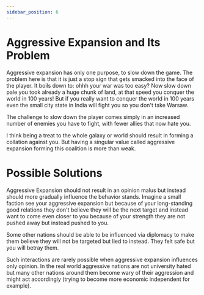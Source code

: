 ```yaml
---
sidebar_position: 6
---
```


# Aggressive Expansion and Its Problem

Aggressive expansion has only one purpose, to slow down the game. The problem here is that it is just a stop sign that gets smacked into the face of the player. It boils down to: ohhh your war was too easy? Now slow down pale you took already a huge chunk of land, at that speed you conquer the world in 100 years! But if you really want to conquer the world in 100 years even the small city state in India will fight you so you don't take Warsaw.

The challenge to slow down the player comes simply in an increased number of enemies you have to fight, with fewer allies that now hate you.

I think being a treat to the whole galaxy or world should result in forming a collation against you. But having a singular value called aggressive expansion forming this coalition is more than weak.

# Possible Solutions

Aggressive Expansion should not result in an opinion malus but instead should more gradually influence the behavior stands. Imagine a small faction see your aggressive expansion but because of your long-standing good relations they don't believe they will be the next target and instead want to come even closer to you because of your strength they are not pushed away but instead pushed to you.

Some other nations should be able to be influenced via diplomacy to make them believe they will not be targeted but lied to instead. They felt safe but you will betray them.

Such interactions are rarely possible when aggressive expansion influences only opinion. In the real world aggressive nations are not university hated but many other nations around them become wary of their aggression and might act accordingly (trying to become more economic independent for example).
